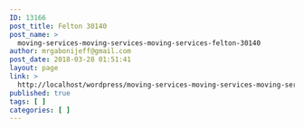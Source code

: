 ```yaml
---
ID: 13166
post_title: Felton 30140
post_name: >
  moving-services-moving-services-moving-services-felton-30140
author: mrgabonijeff@gmail.com
post_date: 2018-03-28 01:51:41
layout: page
link: >
  http://localhost/wordpress/moving-services-moving-services-moving-services-felton-30140/
published: true
tags: [ ]
categories: [ ]
---
```

